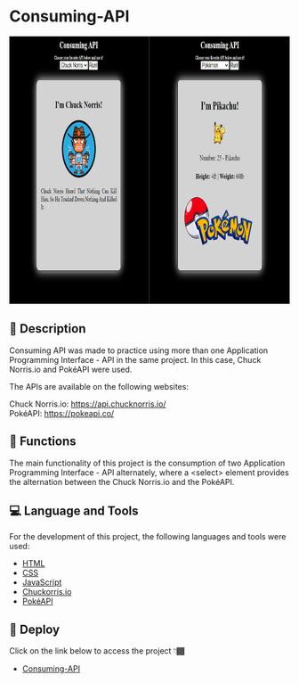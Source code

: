 # Consuming-API

<p align="center" >
  <img src="./images/consuming-API-screen.png" width="854px" height="480px" alt="Consuming-API Screen" />
</p>

## 📑 Description

<p>Consuming API was made to practice using more than one Application Programming Interface - API in the same project. In this case, Chuck Norris.io and PokéAPI were used.</p>

<p>
  The APIs are available on the following websites:
</p>

Chuck Norris.io: https://api.chucknorris.io/
<br />
PokéAPI: https://pokeapi.co/

## 🔗 Functions

<p>The main functionality of this project is the consumption of two Application Programming Interface - API alternately, where a &#60;select&#62; element provides the alternation between the Chuck Norris.io and the PokéAPI.</p>

## 💻 Language and Tools

<p>For the development of this project, the following languages and tools were used:</p>

- [HTML](https://developer.mozilla.org/pt-BR/docs/Web/HTML)
- [CSS](https://developer.mozilla.org/pt-BR/docs/Web/CSS)
- [JavaScript](https://developer.mozilla.org/pt-BR/docs/Web/JavaScript)
- [Chuckorris.io](https://api.chucknorris.io/)
- [PokéAPI](https://pokeapi.co/)

## 🚀 Deploy

<p>Click on the link below to access the project 👇🏾</p>

- [Consuming-API](https://hrodrigomota.github.io/consuming-API/)

